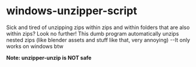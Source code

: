 # windows-unzipper-script
Sick and tired of unzipping zips within zips and within folders that are also within zips? Look no further!
This dumb program automatically unzips nested zips (like blender assets and stuff like that, very annoying) --It only works on windows btw

**Note: unzipper-unzip is NOT safe**

